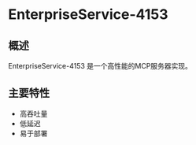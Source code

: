 # EnterpriseService-4153

## 概述

EnterpriseService-4153 是一个高性能的MCP服务器实现。

## 主要特性

- 高吞吐量
- 低延迟
- 易于部署

